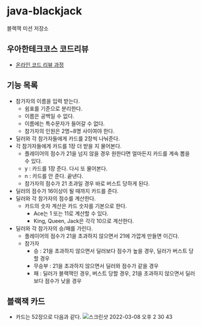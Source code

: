 # java-blackjack

블랙잭 미션 저장소

## 우아한테크코스 코드리뷰

- [온라인 코드 리뷰 과정](https://github.com/woowacourse/woowacourse-docs/blob/master/maincourse/README.md)

## 기능 목록
- 참가자의 이름을 입력 받는다.
  - 쉼표를 기준으로 분리한다.
  - 이름은 공백일 수 없다. 
  - 이름에는 특수문자가 들어갈 수 없다.
  - 참가자의 인원은 2명~8명 사이여야 한다. 
- 딜러와 각 참가자들에게 카드를 2장씩 나눠준다.
- 각 참가자들에게 카드를 1장 더 받을 지 물어본다. 
  - 플레이어의 점수가 21을 넘지 않을 경우 원한다면 얼마든지 카드를 계속 뽑을 수 있다.
  - y : 카드를 1장 준다. 다시 또 물어본다.
  - n : 카드를 안 준다. 끝낸다.
  - 참가자의 점수가 21 초과일 경우 바로 버스트 당하게 된다.
- 딜러의 점수가 16이상이 될 때까지 카드를 준다.
- 딜러와 각 참가자의 점수를 계산한다.
  - 카드의 숫자 계산은 카드 숫자를 기본으로 한다.
    - Ace는 1 또는 11로 계산할 수 있다.
    - King, Queen, Jack은 각각 10으로 계산한다.
- 딜러와 각 참가자의 승/패를 가린다.
  - 플레이어의 점수가 21을 초과하지 않으면서 21에 가깝게 만들면 이긴다.
  - 참가자
    - 승 : 21을 초과하지 않으면서 딜러보다 점수가 높을 경우, 딜러가 버스트 당할 경우
    - 무승부 : 21을 초과하지 않으면서 딜러와 점수가 같을 경우
    - 패 : 딜러가 블랙잭인 경우, 버스트 당할 경우, 21을 초과하지 않으면서 딜러보다 점수가 낮을 경우
    
## 블랙잭 카드
- 카드는 52장으로 다음과 같다.
  ![스크린샷 2022-03-08 오후 2 30 43](https://user-images.githubusercontent.com/45311765/157176620-4eb06947-3a8e-4969-9f56-d162f18f25c4.png)
